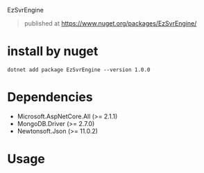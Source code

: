 EzSvrEngine

> published at https://www.nuget.org/packages/EzSvrEngine/

# install by nuget 
```dotnet add package EzSvrEngine --version 1.0.0```

# Dependencies
- Microsoft.AspNetCore.All (>= 2.1.1) 
- MongoDB.Driver (>= 2.7.0) 
- Newtonsoft.Json (>= 11.0.2) 

# Usage
